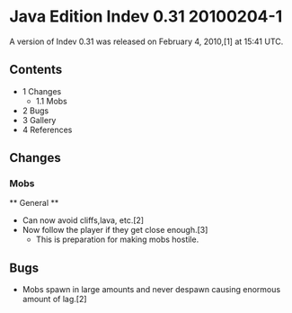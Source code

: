 # Java Edition Indev 0.31 20100204-1
A version of Indev 0.31 was released on February 4, 2010,[1] at 15:41 UTC.

## Contents
- 1 Changes
	- 1.1 Mobs
- 2 Bugs
- 3 Gallery
- 4 References

## Changes
### Mobs
** General **
- Can now avoid cliffs,lava, etc.[2]
- Now follow the player if they get close enough.[3]
	- This is preparation for making mobs hostile.

## Bugs
- Mobs spawn in large amounts and never despawn causing enormous amount of lag.[2]


